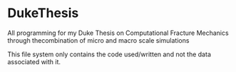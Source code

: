 # DukeThesis
All programming for my Duke Thesis on Computational Fracture Mechanics through thecombination of micro and macro scale simulations

This file system only contains the code used/written and not the data associated with it.